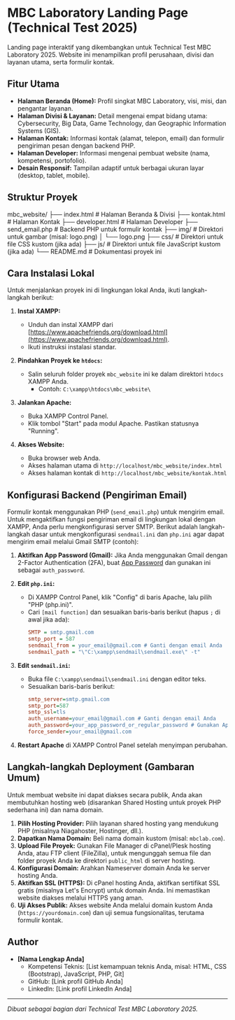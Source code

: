 # MBC Laboratory Landing Page (Technical Test 2025)

Landing page interaktif yang dikembangkan untuk Technical Test MBC Laboratory 2025. Website ini menampilkan profil perusahaan, divisi dan layanan utama, serta formulir kontak.

## Fitur Utama

- **Halaman Beranda (Home):** Profil singkat MBC Laboratory, visi, misi, dan pengantar layanan.
- **Halaman Divisi & Layanan:** Detail mengenai empat bidang utama: Cybersecurity, Big Data, Game Technology, dan Geographic Information Systems (GIS).
- **Halaman Kontak:** Informasi kontak (alamat, telepon, email) dan formulir pengiriman pesan dengan backend PHP.
- **Halaman Developer:** Informasi mengenai pembuat website (nama, kompetensi, portofolio).
- **Desain Responsif:** Tampilan adaptif untuk berbagai ukuran layar (desktop, tablet, mobile).

## Struktur Proyek
mbc_website/
├── index.html                  # Halaman Beranda & Divisi
├── kontak.html                 # Halaman Kontak
├── developer.html              # Halaman Developer
├── send_email.php              # Backend PHP untuk formulir kontak
├── img/                        # Direktori untuk gambar (misal: logo.png)
│   └── logo.png
├── css/                        # Direktori untuk file CSS kustom (jika ada)
├── js/                         # Direktori untuk file JavaScript kustom (jika ada)
└── README.md                   # Dokumentasi proyek ini

## Cara Instalasi Lokal

Untuk menjalankan proyek ini di lingkungan lokal Anda, ikuti langkah-langkah berikut:

1.  **Instal XAMPP:**
    * Unduh dan instal XAMPP dari [https://www.apachefriends.org/download.html](https://www.apachefriends.org/download.html).
    * Ikuti instruksi instalasi standar.

2.  **Pindahkan Proyek ke `htdocs`:**
    * Salin seluruh folder proyek `mbc_website` ini ke dalam direktori `htdocs` XAMPP Anda.
        * Contoh: `C:\xampp\htdocs\mbc_website\`

3.  **Jalankan Apache:**
    * Buka XAMPP Control Panel.
    * Klik tombol "Start" pada modul Apache. Pastikan statusnya "Running".

4.  **Akses Website:**
    * Buka browser web Anda.
    * Akses halaman utama di `http://localhost/mbc_website/index.html`
    * Akses halaman kontak di `http://localhost/mbc_website/kontak.html`

## Konfigurasi Backend (Pengiriman Email)

Formulir kontak menggunakan PHP (`send_email.php`) untuk mengirim email. Untuk mengaktifkan fungsi pengiriman email di lingkungan lokal dengan XAMPP, Anda perlu mengkonfigurasi server SMTP. Berikut adalah langkah-langkah dasar untuk mengkonfigurasi `sendmail.ini` dan `php.ini` agar dapat mengirim email melalui Gmail SMTP (contoh):

1.  **Aktifkan App Password (Gmail):** Jika Anda menggunakan Gmail dengan 2-Factor Authentication (2FA), buat [App Password](https://myaccount.google.com/apppasswords) dan gunakan ini sebagai `auth_password`.

2.  **Edit `php.ini`:**
    * Di XAMPP Control Panel, klik "Config" di baris Apache, lalu pilih "PHP (php.ini)".
    * Cari `[mail function]` dan sesuaikan baris-baris berikut (hapus `;` di awal jika ada):
        ```ini
        SMTP = smtp.gmail.com
        smtp_port = 587
        sendmail_from = your_email@gmail.com # Ganti dengan email Anda
        sendmail_path = "\"C:\xampp\sendmail\sendmail.exe\" -t"
        ```

3.  **Edit `sendmail.ini`:**
    * Buka file `C:\xampp\sendmail\sendmail.ini` dengan editor teks.
    * Sesuaikan baris-baris berikut:
        ```ini
        smtp_server=smtp.gmail.com
        smtp_port=587
        smtp_ssl=tls
        auth_username=your_email@gmail.com # Ganti dengan email Anda
        auth_password=your_app_password_or_regular_password # Gunakan App Password jika 2FA aktif
        force_sender=your_email@gmail.com
        ```

4.  **Restart Apache** di XAMPP Control Panel setelah menyimpan perubahan.

## Langkah-langkah Deployment (Gambaran Umum)

Untuk membuat website ini dapat diakses secara publik, Anda akan membutuhkan hosting web (disarankan Shared Hosting untuk proyek PHP sederhana ini) dan nama domain.

1.  **Pilih Hosting Provider:** Pilih layanan shared hosting yang mendukung PHP (misalnya Niagahoster, Hostinger, dll.).
2.  **Dapatkan Nama Domain:** Beli nama domain kustom (misal: `mbclab.com`).
3.  **Upload File Proyek:** Gunakan File Manager di cPanel/Plesk hosting Anda, atau FTP client (FileZilla), untuk mengunggah semua file dan folder proyek Anda ke direktori `public_html` di server hosting.
4.  **Konfigurasi Domain:** Arahkan Nameserver domain Anda ke server hosting Anda.
5.  **Aktifkan SSL (HTTPS):** Di cPanel hosting Anda, aktifkan sertifikat SSL gratis (misalnya Let's Encrypt) untuk domain Anda. Ini memastikan website diakses melalui HTTPS yang aman.
6.  **Uji Akses Publik:** Akses website Anda melalui domain kustom Anda (`https://yourdomain.com`) dan uji semua fungsionalitas, terutama formulir kontak.

## Author

- **[Nama Lengkap Anda]**
    - Kompetensi Teknis: [List kemampuan teknis Anda, misal: HTML, CSS (Bootstrap), JavaScript, PHP, Git]
    - GitHub: [Link profil GitHub Anda]
    - LinkedIn: [Link profil LinkedIn Anda]

---
*Dibuat sebagai bagian dari Technical Test MBC Laboratory 2025.*